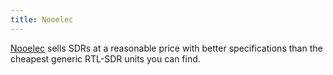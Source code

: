 ```yaml
---
title: Nooelec
---
```

[Nooelec] sells SDRs at a reasonable price with
better specifications than the cheapest generic
RTL-SDR units you can find.

[Nooelec]:http://www.nooelec.com
